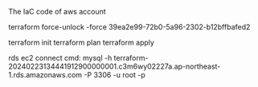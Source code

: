The IaC code of aws account

terraform force-unlock -force 39ea2e99-72b0-5a96-2302-b12bffbafed2

terraform init 
terraform plan
terraform apply

rds ec2 connect cmd:
mysql -h terraform-20240223134441912900000001.c3m6wy02227a.ap-northeast-1.rds.amazonaws.com -P 3306 -u root -p